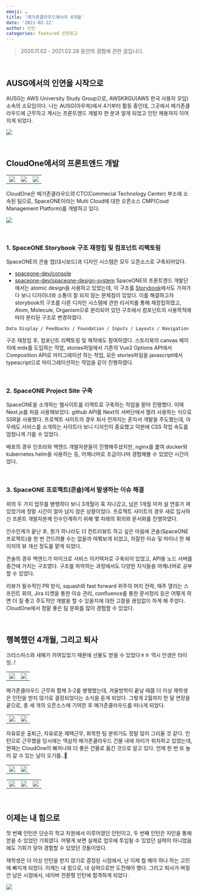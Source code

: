 ```yaml
---
emoji: ☁️
title: '메가존클라우드에서의 4개월'
date: '2021-02-22'
author: 단민
categories: featured 인턴회고
---
```


> 2020.11.02 - 2021.02.28 동안의 경험에 관한 글입니다.

&nbsp;

## AUSG에서의 인연을 시작으로

AUSG는 AWS University Study Group으로, AWSKRGU(AWS 한국 사용자 모임) 소속의 소모임이다. 나는 AUSG(아우쓱)에서 4기부터 활동 중인데, 그곳에서 메가존클라우드에 근무하고 계시는 프론트엔드 개발자 한 분과 알게 되었고 인턴 채용까지 이어지게 되었다.

![](2-0.png)

&nbsp;

## CloudOne에서의 프론트엔드 개발

| | | |
| - | - | - |
| ![](2-1.png) | ![](2-2.png) | ![](2-3.png) |


CloudOne은 메가존클라우드의 CTC(Commecial Technology Center) 부소에 소속된 팀으로, SpaceONE이라는 Multi Cloud에 대한 오픈소스 CMP(Coud Management Platform)를 개발하고 있다.

![](2-4.jpeg)

&nbsp;

### 1. SpaceONE Storybook 구조 재정립 및 컴포넌트 리팩토링

SpaceONE의 콘솔 앱(대시보드)과 디자인 시스템은 모두 오픈소스로 구축되어있다.
- [spaceone-dev/console](https://github.com/spaceone-dev/console)
- [spaceone-dev/spaceone-design-system](https://github.com/spaceone-dev/spaceone-design-system)
SpaceONE의 프론트엔드 개발단에서는 atomic design을 사용하고 있었는데, 이 구조를 [Storybook](https://storybook.developer.spaceone.dev/?path=/story/atoms-badges--default-case)에서도 가져가다 보니 디자이너와 소통이 잘 되지 않는 문제점이 있었다. 이를 해결하고자 storybook의 구조를 다른 디자인 시스템에 관한 리서치를 통해 재정립하였고, Atom, Molecule, Organism으로 분리되어 있던 구조에서 컴포넌트의 사용목적에 따라 분리된 구조로 변경하였다.

`Data Display / Feedbacks / Foundation / Inputs / Layouts / Navigation`

구조 재정립 후, 컴포넌트 리팩토링 및 제작에도 참여하였다. 스토리북의 canvas 페이지에 mdx를 도입하는 작업, stories파일에서 기존의 Vue2 Options API에서 Composition API로 마이그레이션 하는 작업, 모든 stories파일을 javascript에서 typescript으로 마이그레이션하는 작업을 같이 진행하였다.

&nbsp;

### 2. SpaceONE Project Site 구축

SpaceONE을 소개하는 웹사이트를 리액트로 구축하는 작업을 맡아 진행했다. 이때 Next.js를 처음 사용해보았다. github API를 Next의 서버단에서 찔러 사용하는 식으로 SSR을 사용했다. 프로젝트 사이트의 경우 퇴사 전까지는 혼자서 개발을 주도했는데, 아무래도 서비스를 소개하는 사이트다 보니 디자인이 중요했고 덕분에 CSS 작업 속도를 엄청나게 기를 수 있었다.

배포의 경우 인프라와 백엔드 개발자분들이 진행해주셨지만, nginx를 붙여 docker와 kubernetes helm을 사용하는 등, 어깨너머로 조금이나마 경험해볼 수 있었던 시간이었다.

&nbsp;

### 3. SpaceONE 프로젝트(콘솔)에서 발생하는 이슈 해결

위의 두 가지 업무를 병행하다 보니 3개월이 훅 지나갔고, 남은 1개월 마저 설 연휴가 껴있었기에 정말 시간이 얼마 남지 않은 상황이었다. 프로젝트 사이트의 경우 새로 입사하신 프론트 개발자분께 인수인계하기 위해 몇 차례의 회의와 문서화를 진행하였다.

인수인계가 끝난 후, 뭔가 하나라도 더 컨트리뷰트 하고 싶은 마음에 콘솔(SpaceONE 프로젝트)을 한 번 건드려볼 수는 없을까 여쭤보게 되었고, 자잘한 이슈 및 마이너 한 페이지의 뷰 개선 정도를 맡게 되었다.

콘솔의 경우 백엔드가 마이크로 서비스 아키텍처로 구축되어 있었고, API용 노드 서버를 중간에 거치는 구조였다. 구조를 파악하는 과정에서도 다양한 지식들을 어깨너머로 공부할 수 있었다.

리뷰가 필수적인 PR 방식, squash와 fast forward 위주의 머지 전략, 매주 열리는 스프린트 회의, Jira 티켓을 통한 이슈 관리, confluence를 통한 문서정리 등은 어떻게 하면 더 질 좋고 주도적인 개발을 할 수 있을지에 대한 고찰을 끊임없이 하게 해 주었다. CloudOne에서 정말 좋은 팀 문화를 많이 경험할 수 있었다.

&nbsp;

## 행복했던 4개월, 그리고 퇴사
 
크리스마스와 새해가 끼여있었기 때문에 선물도 받을 수 있었다ㅎㅎ 역시 인생은 타이밍..!

| | |
| - | - |
| ![](2-5.jpeg) | ![](2-6.jpeg) |

메가존클라우드 근무와 함께 3-2를 병행했는데, 겨울방학이 끝날 때쯤 더 이상 재학생은 인턴을 받지 않기로 결정되었다는 소식을 듣게 되었다. 그렇게 2월까지 한 달 연장을 끝으로, 총 세 개의 오픈소스에 기여한 후 메가존클라우드를 떠나게 되었다.

| | |
| - | - |
| ![](2-7.png) | ![](2-8.png) |

자유로운 출퇴근, 자유로운 재택근무, 화목한 팀 분위기도 정말 많이 그리울 것 같다. 인턴으로 근무했을 당시에는 역삼의 메가존클라우드 건물 내에 자리가 위치하고 있었는데, 현재는 CloudOne이 빠져나와 더 좋은 건물로 옮긴 것으로 알고 있다. 언제 한 번 또 놀러 갈 수 있는 날이 오기를..🥺

| | |
| - | - |
| ![](2-9.jpeg) | ![](2-10.png) |

| | | |
| - | - | - |
| ![](2-11.jpeg) | ![](2-12.png) | ![](2-13.png) |

&nbsp;

## 이제는 내 힘으로
 
첫 번째 인턴은 단순히 학교 차원에서 이루어졌던 인턴이고, 두 번째 인턴은 지인을 통해 얻을 수 있었던 기회였다. 어떻게 보면 실제로 업무에 투입될 수 있었던 실력이 아니었음에도 기회가 닿아 경험할 수 있었던 것들이었다.

재학생은 더 이상 인턴을 받지 않기로 결정된 시점에서, 난 이제 뭘 해야 하나 하는 고민에 빠지게 되었다. 이제는 내 힘으로, 내 실력으로만 도전해야 했다. 그리고 퇴사가 며칠 안 남은 시점에서, 네이버 전환형 인턴에 합격하게 되었다.

![](2-14.png)